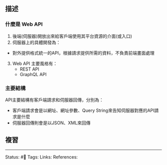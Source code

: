 ## 描述

### 什麼是 Web API

1. 後端(伺服器)開放出來給客戶端使用其平台資源的介面(或入口)
2. 伺服器上的具體開發為：
- 對外提供格式統一的API，根據請求提供所需的資料，不負責前端畫面處理
3. Web API 主要風格有：
	- REST API
	- GraphQL API
  

### 主要結構

API主要結構有客戶端請求和伺服器回傳，分別為：
- 客戶端請求會是以網址、網址參數、Query String來告知伺服器對應的API請求是什麼
- 伺服器回傳則會是以JSON、XML來回傳



## 複習


---
Status: #🌱 
Tags:
Links:
References: